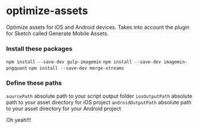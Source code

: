 # optimize-assets
Optimize assets for iOS and Android devices. Takes into account the plugin for Sketch called Generate Mobile Assets.

### Install these packages
`npm install --save-dev gulp-imagemin`
`npm install --save-dev imagemin-pngquant`
`npm install --save-dev merge-streams`

### Define these paths
`sourcePath` absolute path to your script output folder
`iosOutputPath` absolute path to your asset directory for iOS project
`androidOutputPath` absolute path to your asset directory for your Android project

Oh yeah!!!
